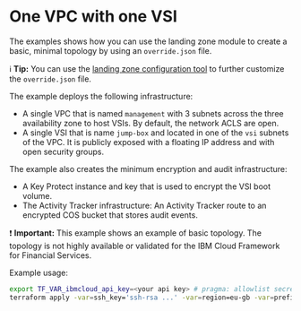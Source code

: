 # One VPC with one VSI

The examples shows how you can use the landing zone module to create a basic, minimal topology by using an `override.json` file.

:information_source: **Tip:** You can use the [landing zone configuration tool](https://terraform-ibm-modules.github.io/landing-zone-config-tool/#/home) to further customize the `override.json` file.

The example deploys the following infrastructure:

- A single VPC that is named `management` with 3 subnets across the three availability zone to host VSIs. By default, the network ACLS are open.
- A single VSI that is name `jump-box` and located in one of the `vsi` subnets of the VPC. It is publicly exposed with a floating IP address and with open security groups.

The example also creates the minimum encryption and audit infrastructure:

- A Key Protect instance and key that is used to encrypt the VSI boot volume.
- The Activity Tracker infrastructure: An Activity Tracker route to an encrypted COS bucket that stores audit events.

:exclamation: **Important:** This example shows an example of basic topology. The topology is not highly available or validated for the IBM Cloud Framework for Financial Services.

Example usage:

```sh
export TF_VAR_ibmcloud_api_key=<your api key> # pragma: allowlist secret
terraform apply -var=ssh_key='ssh-rsa ...' -var=region=eu-gb -var=prefix=my_slz
```
